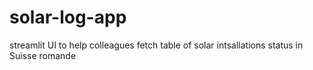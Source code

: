 # solar-log-app
streamlit UI to help colleagues fetch table of solar intsallations status in Suisse romande 
